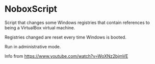 # NoboxScript
Script that changes some Windows registries that contain references to being a VirtualBox virtual machine.

Registries changed are reset every time Windows is booted.

Run in administrative mode.

Info from https://www.youtube.com/watch?v=WoXNz2bjmVE
